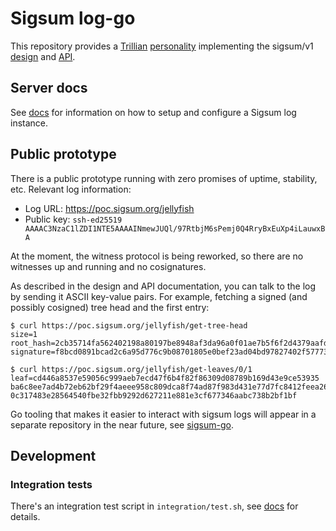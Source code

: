 # Sigsum log-go
This repository provides a
	[Trillian](https://transparency.dev/#trillian)
	[personality](https://github.com/google/trillian/blob/master/docs/Personalities.md)
implementing the sigsum/v1
	[design](https://git.glasklar.is/sigsum/project/documentation/-/blob/main/design.md)
and
	[API](https://git.glasklar.is/sigsum/project/documentation/-/blob/main/log.md).

## Server docs

See [docs](./doc/readme.md) for information on how to setup and
configure a Sigsum log instance.

## Public prototype
There is a public prototype running with zero promises of uptime,
stability, etc.  Relevant log information:

- Log URL: https://poc.sigsum.org/jellyfish
- Public key: `ssh-ed25519 AAAAC3NzaC1lZDI1NTE5AAAAINmewJUQl/97RtbjM6sPemj0Q4RryBxEuXp4iLauwxBA`

At the moment, the witness protocol is being reworked, so there are no
witnesses up and running and no cosignatures.

As described in the design and API documentation, you can talk to the
log by sending it ASCII key-value pairs. For example, fetching a
signed (and possibly cosigned) tree head and the first entry:

```
$ curl https://poc.sigsum.org/jellyfish/get-tree-head
size=1
root_hash=2cb35714fa562402198a80197be8948af3da96a0f01ae7b5f6f2d4379aafd783
signature=f8bcd0891bcad2c6a95d776c9b08701805e0bef23ad04bd97827402f57773490a732cbebf2f0313da428d1eae58af541a4aa711d9ccc52f4b4459e394e32e506

$ curl https://poc.sigsum.org/jellyfish/get-leaves/0/1
leaf=cd446a8537e59056c999aeb7ecd47f6b4f82f86309d08789b169d43e9ce53935 ba6c8ee7ad4b72eb62bf29f4aeee958c809dca8f74ad87f983d431e77d7fc8412feea268929d3927ffe0d0bea3264edca5a1a36fadeac092d3ae46ff8eb2e106 0c317483e28564540fbe32fbb9292d627211e881e3cf677346aabc738b2bf1bf
```

Go tooling that makes it easier to interact with sigsum logs will appear in a
separate repository in the near future, see
	[sigsum-go](https://git.glasklar.is/sigsum/core/sigsum-go/).


## Development

### Integration tests

There's an integration test script in `integration/test.sh`, see
[docs](./integration/README.md) for details.

